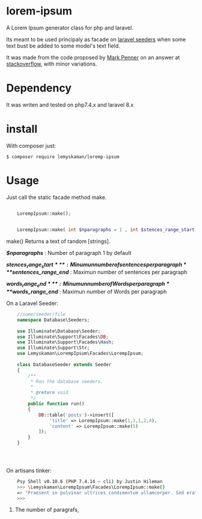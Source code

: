 # lorem-ipsum
A Lorem Ipsum generator class for php and laravel.

Its meant to be used principaly as facade on [laravel seeders](https://laravel.com/docs/8.x/seeding) when some text bust be added to some model's text field.

It was made from the code proposed by [Mark Penner](https://mpen.ca/) on an answer at [stackoverflow](https://stackoverflow.com/a/39986034), with minor variations.



# Dependency
It was writen and tested on php7.4.x and laravel 8.x

# install 
With composer just:
    
    $ composer require lemyskaman/loremp-ipsum

# Usage


Just call the static facade method make.

```php

    LorempIpsum::make();

```


```php

    LorempIpsum::make( int $nparagraphs = 1 , int $stences_range_start = 3 , int $sentences_range_end = 8 , int $words_range_start = 3 , int $words_range_end = 15 );

```

make() Returns a text of random [strings].

***$nparagraphs*** : Number of paragraph 1 by default

***$stences_range_start*** :  Minumun number of sentences per paragraph
***$sentences_range_end*** :  Maximun number of sentences per paragraph

***$words_range_end*** :  Minumun number of Words per paragraph
***$words_range_end*** :  Maximun number of Words per paragraph

On a Laravel Seeder:
```php
    //some/seeder/file
    namespace Database\Seeders;
    
    use Illuminate\Database\Seeder;
    use Illuminate\Support\Facades\DB;
    use Illuminate\Support\Facades\Hash;
    use Illuminate\Support\Str;
    use Lemyskaman\LorempIpsum\Facades\LorempIpsum;
    
    class DatabaseSeeder extends Seeder
    {
        /**
         * Run the database seeders.
         *
         * @return void
         */
        public function run()
        {
            DB::table('posts')->insert([
                'title' => LorempIpsum::make(1,1,1,2,4),
                'content' => LorempIpsum::make(5)
            ]);
        }
    }


    
```
    
 On artisans tinker:
 
```bash
    Psy Shell v0.10.6 (PHP 7.4.14 — cli) by Justin Hileman
    >>> \Lemyskaman\LorempIpsum\Facades\LorempIpsum::make()
    => "Praesent in pulvinar ultrices condimentum ullamcorper. Sed erat mauris facilisis ligula nisi class conubia neque fames, consectetur tincidunt integer orci porttitor consequat habitasse platea donec dignissim. Ligula ac tempor quis tellus nisi massa orci, in etiam lobortis quis fusce hendrerit augue eu lectus magna neque nisl iaculis. Erat pulvinar tempor phasellus eget eu efficitur duis laoreet vehicula imperdiet ullamcorper habitant, at luctus purus porttitor condimentum risus iaculis cras. Integer et ornare augue eget sagittis taciti accumsan cras, lorem erat integer est ultrices platea vel elementum sem habitant cras. Placerat malesuada vestibulum nec auctor aliquam et quam enim congue laoreet cras. Etiam ultrices convallis cubilia habitasse, dictum ut euismod nostra potenti laoreet vehicula ullamcorper iaculis. Dolor sit praesent viverra mattis vitae leo nibh ut tortor pharetra pretium odio rhoncus."
    >>> 
```

 
1) The number of paragrafs, 
    